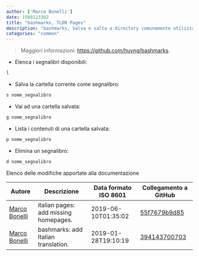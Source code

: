 ```yaml
---
author: ['Marco Bonelli']
date: 1560123302
title: "bashmarks, TLDR Pages"
description: "bashmarks, Salva e salta a directory comunemente utilizzate usilizzando comandi di un carattere."
categories: "common"
---
```

> Maggiori informazioni: <https://github.com/huyng/bashmarks>.

- Elenca i segnalibri disponibili:

```bash
l
```

- Salva la cartella corrente come segnalibro:

```bash
s nome_segnalibro
```

- Vai ad una cartella salvata:

```bash
g nome_segnalibro
```

- Lista i contenuti di una cartella salvata:

```bash
p nome_segnalibro
```

- Elimina un segnalibro:

```bash
d nome_segnalibro
```
Elenco delle modifiche apportate alla documentazione


Autore | Descrizione | Data formato ISO 8601 | Collegamento a GitHub
------|-----|-----|-----
[Marco Bonelli](mailto:marco@mebeim.net) | italian pages: add missing homepages. | 2019-06-10T01:35:02 | [55f7679b9d85](https://github.com/tldr-pages/tldr/commit/55f7679b9d85480f6c81738bd32c7901a1db36fe)
[Marco Bonelli](mailto:mb5.marcob@gmail.com) | bashmarks: add Italian translation. | 2019-01-28T19:10:19 | [394143700703](https://github.com/tldr-pages/tldr/commit/3941437007033c97868f5bc975a53de3bf856e4a)

